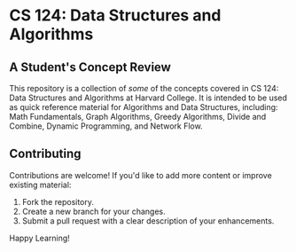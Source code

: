 # CS 124: Data Structures and Algorithms
## A Student's Concept Review

This repository is a collection of *some* of the concepts covered in CS 124: Data Structures and Algorithms at Harvard College. It is intended to be used as quick reference material for Algorithms and Data Structures, including: Math Fundamentals, Graph Algorithms, Greedy Algorithms, Divide and Combine, Dynamic Programming, and Network Flow. 

## Contributing

Contributions are welcome! If you'd like to add more content or improve existing material:
1. Fork the repository.
2. Create a new branch for your changes.
3. Submit a pull request with a clear description of your enhancements.

Happy Learning!

